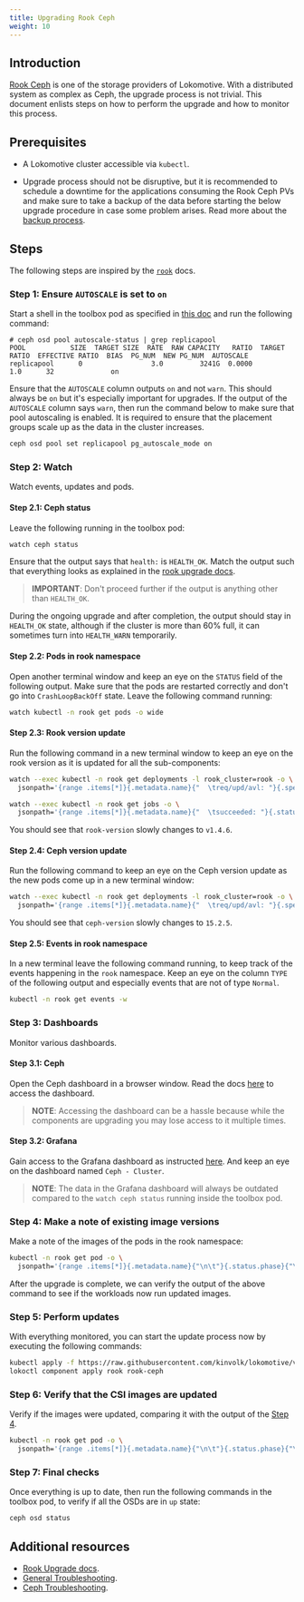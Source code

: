 ```yaml
---
title: Upgrading Rook Ceph
weight: 10
---
```


## Introduction

[Rook Ceph](../configuration-reference/components/rook.md) is one of the storage providers of
Lokomotive. With a distributed system as complex as Ceph, the upgrade process is not trivial. This
document enlists steps on how to perform the upgrade and how to monitor this process.

## Prerequisites

- A Lokomotive cluster accessible via `kubectl`.

- Upgrade process should not be disruptive, but it is recommended to schedule a downtime for the
  applications consuming the Rook Ceph PVs and make sure to take a backup of the data before
  starting the below upgrade procedure in case some problem arises. Read more about the [backup
  process](backup-rook-ceph-volumes.md).

## Steps

The following steps are inspired by the [`rook`](https://rook.io/docs/rook/master/ceph-upgrade.html)
docs.

### Step 1: Ensure `AUTOSCALE` is set to `on`

Start a shell in the toolbox pod as specified in [this
doc](rook-ceph-storage.md#enable-and-access-toolbox) and run the following command:

```console
# ceph osd pool autoscale-status | grep replicapool
POOL           SIZE  TARGET SIZE  RATE  RAW CAPACITY   RATIO  TARGET RATIO  EFFECTIVE RATIO  BIAS  PG_NUM  NEW PG_NUM  AUTOSCALE
replicapool      0                 3.0         3241G  0.0000                                  1.0      32              on
```

Ensure that the `AUTOSCALE` column outputs `on` and not `warn`. This should always be `on` but it's
especially important for upgrades. If the output of the `AUTOSCALE` column says `warn`, then run the
command below to make sure that pool autoscaling is enabled. It is required to ensure that the
placement groups scale up as the data in the cluster increases.

```bash
ceph osd pool set replicapool pg_autoscale_mode on
```

### Step 2: Watch

Watch events, updates and pods.

#### Step 2.1: Ceph status

Leave the following running in the toolbox pod:

```bash
watch ceph status
```

Ensure that the output says that `health:` is `HEALTH_OK`. Match the output such that everything
looks as explained in the [rook upgrade
docs](https://rook.io/docs/rook/master/ceph-upgrade.html#status-output).

> **IMPORTANT**: Don't proceed further if the output is anything other than `HEALTH_OK`.

During the ongoing upgrade and after completion, the output should stay in `HEALTH_OK` state,
although if the cluster is more than 60% full, it can sometimes turn into `HEALTH_WARN` temporarily.

#### Step 2.2: Pods in rook namespace

Open another terminal window and keep an eye on the `STATUS` field of the following output. Make
sure that the pods are restarted correctly and don't go into `CrashLoopBackOff` state. Leave the
following command running:

```bash
watch kubectl -n rook get pods -o wide
```

#### Step 2.3: Rook version update

Run the following command in a new terminal window to keep an eye on the rook version as it is
updated for all the sub-components:

```bash
watch --exec kubectl -n rook get deployments -l rook_cluster=rook -o \
  jsonpath='{range .items[*]}{.metadata.name}{"  \treq/upd/avl: "}{.spec.replicas}{"/"}{.status.updatedReplicas}{"/"}{.status.readyReplicas}{"  \trook-version="}{.metadata.labels.rook-version}{"\n"}{end}'
```

```bash
watch --exec kubectl -n rook get jobs -o \
  jsonpath='{range .items[*]}{.metadata.name}{"  \tsucceeded: "}{.status.succeeded}{"      \trook-version="}{.metadata.labels.rook-version}{"\n"}{end}'
```

You should see that `rook-version` slowly changes to `v1.4.6`.

#### Step 2.4: Ceph version update

Run the following command to keep an eye on the Ceph version update as the new pods come up in a new
terminal window:

```bash
watch --exec kubectl -n rook get deployments -l rook_cluster=rook -o \
  jsonpath='{range .items[*]}{.metadata.name}{"  \treq/upd/avl: "}{.spec.replicas}{"/"}{.status.updatedReplicas}{"/"}{.status.readyReplicas}{"  \tceph-version="}{.metadata.labels.ceph-version}{"\n"}{end}'
```

You should see that `ceph-version` slowly changes to `15.2.5`.

#### Step 2.5: Events in rook namespace

In a new terminal leave the following command running, to keep track of the events happening in the
`rook` namespace. Keep an eye on the column `TYPE` of the following output and especially events
that are not of type `Normal`.

```bash
kubectl -n rook get events -w
```

### Step 3: Dashboards

Monitor various dashboards.

#### Step 3.1: Ceph

Open the Ceph dashboard in a browser window. Read the docs
[here](rook-ceph-storage.md#access-the-ceph-dashboard) to access the dashboard.

> **NOTE**: Accessing the dashboard can be a hassle because while the components are upgrading you
> may lose access to it multiple times.

#### Step 3.2: Grafana

Gain access to the Grafana dashboard as instructed
[here](monitoring-with-prometheus-operator.md#access-grafana). And keep an eye on the dashboard
named `Ceph - Cluster`.

> **NOTE**: The data in the Grafana dashboard will always be outdated compared to the `watch ceph
> status` running inside the toolbox pod.

### Step 4: Make a note of existing image versions

Make a note of the images of the pods in the rook namespace:

```bash
kubectl -n rook get pod -o \
  jsonpath='{range .items[*]}{.metadata.name}{"\n\t"}{.status.phase}{"\t\t"}{.spec.containers[0].image}{"\t"}{.spec.initContainers[0].image}{"\n\n"}{end}'
```

After the upgrade is complete, we can verify the output of the above command to see if the workloads
now run updated images.

### Step 5: Perform updates

With everything monitored, you can start the update process now by executing the following commands:

```bash
kubectl apply -f https://raw.githubusercontent.com/kinvolk/lokomotive/v0.5.0/assets/charts/components/rook/templates/resources.yaml
lokoctl component apply rook rook-ceph
```

### Step 6: Verify that the CSI images are updated

Verify if the images were updated, comparing it with the output of the [Step
4](#step-4-make-a-note-of-existing-image-versions).

```bash
kubectl -n rook get pod -o \
  jsonpath='{range .items[*]}{.metadata.name}{"\n\t"}{.status.phase}{"\t\t"}{.spec.containers[0].image}{"\t"}{.spec.initContainers[0].image}{"\n\n"}{end}'
```

### Step 7: Final checks

Once everything is up to date, then run the following commands in the toolbox pod, to verify if all
the OSDs are in `up` state:

```bash
ceph osd status
```

## Additional resources

- [Rook Upgrade docs](https://rook.io/docs/rook/v1.4/ceph-upgrade.html).
- [General Troubleshooting](https://rook.io/docs/rook/v1.5/common-issues.html).
- [Ceph Troubleshooting](https://rook.io/docs/rook/v1.4/ceph-common-issues.html).
